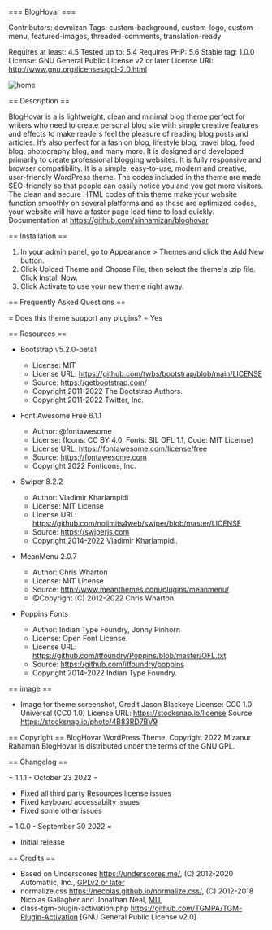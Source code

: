 === BlogHovar ===

Contributors: devmizan
Tags: custom-background, custom-logo, custom-menu, featured-images, threaded-comments, translation-ready

Requires at least: 4.5
Tested up to: 5.4
Requires PHP: 5.6
Stable tag: 1.0.0
License: GNU General Public License v2 or later
License URI: http://www.gnu.org/licenses/gpl-2.0.html

![home](https://user-images.githubusercontent.com/26348416/199048054-f93b45ec-9ea5-4bb2-ad04-ac6245bf9e69.png)

== Description ==

BlogHovar is a is lightweight, clean and minimal blog theme perfect for writers who need to create personal blog site with simple creative features and effects to make readers feel the pleasure of reading blog posts and articles. It’s also perfect for a fashion blog, lifestyle blog, travel blog, food blog, photography blog, and many more. It is designed and developed primarily to create professional blogging websites. It is fully responsive and browser compatibility. It is a simple, easy-to-use, modern and creative, user-friendly WordPress theme. The codes included in the theme are made SEO-friendly so that people can easily notice you and you get more visitors. The clean and secure HTML codes of this theme make your website function smoothly on several platforms and as these are optimized codes, your website will have a faster page load time to load quickly. Documentation at https://github.com/sinhamizan/bloghovar

== Installation ==

1. In your admin panel, go to Appearance > Themes and click the Add New button.
2. Click Upload Theme and Choose File, then select the theme's .zip file. Click Install Now.
3. Click Activate to use your new theme right away.

== Frequently Asked Questions ==

= Does this theme support any plugins? =
Yes

== Resources ==

* Bootstrap v5.2.0-beta1
  - License: MIT
  - License URL: https://github.com/twbs/bootstrap/blob/main/LICENSE
  - Source: https://getbootstrap.com/
  - Copyright 2011-2022 The Bootstrap Authors.
  - Copyright 2011-2022 Twitter, Inc.

* Font Awesome Free 6.1.1
  - Author: @fontawesome
  - License: (Icons: CC BY 4.0, Fonts: SIL OFL 1.1, Code: MIT License)
  - License URL: https://fontawesome.com/license/free
  - Source: https://fontawesome.com
  - Copyright 2022 Fonticons, Inc.

* Swiper 8.2.2
  - Author: Vladimir Kharlampidi
  - License: MIT License
  - License URL: https://github.com/nolimits4web/swiper/blob/master/LICENSE
  - Source: https://swiperjs.com
  - Copyright 2014-2022 Vladimir Kharlampidi.

* MeanMenu 2.0.7
  - Author: Chris Wharton
  - License: MIT License
  - Source: http://www.meanthemes.com/plugins/meanmenu/
  - @Copyright (C) 2012-2022 Chris Wharton.


* Poppins Fonts
  - Author: Indian Type Foundry, Jonny Pinhorn
  - License:  Open Font License.
  - License URL: https://github.com/itfoundry/Poppins/blob/master/OFL.txt
  - Source: https://github.com/itfoundry/poppins
  - Copyright 2014-2022 Indian Type Foundry.

== image ==

* Image for theme screenshot, Credit Jason Blackeye
  License: CC0 1.0 Universal (CC0 1.0)
  License URL: https://stocksnap.io/license
  Source: https://stocksnap.io/photo/4B83RD7BV9


== Copyright ==
BlogHovar WordPress Theme, Copyright 2022 Mizanur Rahaman
BlogHovar is distributed under the terms of the GNU GPL.

== Changelog ==

= 1.1.1 - October 23 2022 =
* Fixed all third party Resources license issues
* Fixed keyboard accessabilty issues
* Fixed some other issues

= 1.0.0 - September 30 2022 =
* Initial release

== Credits ==

* Based on Underscores https://underscores.me/, (C) 2012-2020 Automattic, Inc., [GPLv2 or later](https://www.gnu.org/licenses/gpl-2.0.html)
* normalize.css https://necolas.github.io/normalize.css/, (C) 2012-2018 Nicolas Gallagher and Jonathan Neal, [MIT](https://opensource.org/licenses/MIT)
* class-tgm-plugin-activation.php https://github.com/TGMPA/TGM-Plugin-Activation [GNU General Public License v2.0]
